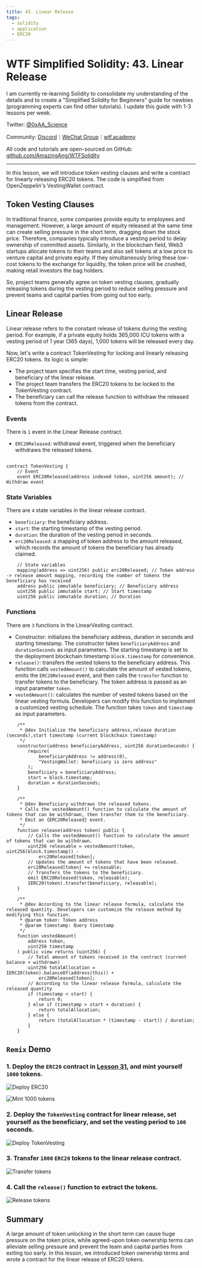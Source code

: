 ```yaml
---
title: 43. Linear Release
tags:
  - solidity
  - application
  - ERC20
---
```


# WTF Simplified Solidity: 43. Linear Release

I am currently re-learning Solidity to consolidate my understanding of the details and to create a "Simplified Solidity for Beginners" guide for newbies (programming experts can find other tutorials). I update this guide with 1-3 lessons per week.

Twitter: [@0xAA_Science](https://twitter.com/0xAA_Science)

Community: [Discord](https://discord.gg/5akcruXrsk)｜[WeChat Group](https://docs.google.com/forms/d/e/1FAIpQLSe4KGT8Sh6sJ7hedQRuIYirOoZK_85miz3dw7vA1-YjodgJ-A/viewform?usp=sf_link)｜[wtf.academy](https://wtf.academy)

All code and tutorials are open-sourced on GitHub: [github.com/AmazingAng/WTFSolidity](https://github.com/AmazingAng/WTFSolidity)

---

In this lesson, we will introduce token vesting clauses and write a contract for linearly releasing ERC20 tokens. The code is simplified from OpenZeppelin's VestingWallet contract.

## Token Vesting Clauses

In traditional finance, some companies provide equity to employees and management. However, a large amount of equity released at the same time can create selling pressure in the short term, dragging down the stock price. Therefore, companies typically introduce a vesting period to delay ownership of committed assets. Similarly, in the blockchain field, Web3 startups allocate tokens to their teams and also sell tokens at a low price to venture capital and private equity. If they simultaneously bring these low-cost tokens to the exchange for liquidity, the token price will be crushed, making retail investors the bag holders.

So, project teams generally agree on token vesting clauses, gradually releasing tokens during the vesting period to reduce selling pressure and prevent teams and capital parties from going out too early.

## Linear Release

Linear release refers to the constant release of tokens during the vesting period. For example, if a private equity holds 365,000 ICU tokens with a vesting period of 1 year (365 days), 1,000 tokens will be released every day.

Now, let's write a contract TokenVesting for locking and linearly releasing ERC20 tokens. Its logic is simple:

- The project team specifies the start time, vesting period, and beneficiary of the linear release.
- The project team transfers the ERC20 tokens to be locked to the TokenVesting contract.
- The beneficiary can call the release function to withdraw the released tokens from the contract.

### Events

There is `1` event in the Linear Release contract.

- `ERC20Released`: withdrawal event, triggered when the beneficiary withdraws the released tokens.

```solidity

contract TokenVesting {
    // Event
    event ERC20Released(address indexed token, uint256 amount); // Withdraw event

```

### State Variables

There are `4` state variables in the linear release contract.

- `beneficiary`: the beneficiary address.
- `start`: the starting timestamp of the vesting period.
- `duration`: the duration of the vesting period in seconds.
- `erc20Released`: a mapping of token address to the amount released, which records the amount of tokens the beneficiary has already claimed.

```solidity
    // State variables
    mapping(address => uint256) public erc20Released; // Token address -> release amount mapping, recording the number of tokens the beneficiary has received
    address public immutable beneficiary; // Beneficiary address
    uint256 public immutable start; // Start timestamp
    uint256 public immutable duration; // Duration
```

### Functions

There are `3` functions in the LinearVesting contract.

- Constructor: initializes the beneficiary address, duration in seconds and starting timestamp. The constructor takes `beneficiaryAddress` and `durationSeconds` as input parameters. The starting timestamp is set to the deployment blockchain timestamp `block.timestamp` for convenience.
- `release()`: transfers the vested tokens to the beneficiary address. This function calls `vestedAmount()` to calculate the amount of vested tokens, emits the `ERC20Released` event, and then calls the `transfer` function to transfer tokens to the beneficiary. The token address is passed as an input parameter `token`.
- `vestedAmount()`: calculates the number of vested tokens based on the linear vesting formula. Developers can modify this function to implement a customized vesting schedule. The function takes `token` and `timestamp` as input parameters.

```solidity
    /**
     * @dev Initialize the beneficiary address,release duration (seconds),start timestamp (current blockchain timestamp)
     */
    constructor(address beneficiaryAddress, uint256 durationSeconds) {
        require(
            beneficiaryAddress != address(0),
            "VestingWallet: beneficiary is zero address"
        );
        beneficiary = beneficiaryAddress;
        start = block.timestamp;
        duration = durationSeconds;
    }

    /**
     * @dev Beneficiary withdraws the released tokens.
     * Calls the vestedAmount() function to calculate the amount of tokens that can be withdrawn, then transfer them to the beneficiary.
     * Emit an {ERC20Released} event.
     */
    function release(address token) public {
        // Calls the vestedAmount() function to calculate the amount of tokens that can be withdrawn.
        uint256 releasable = vestedAmount(token, uint256(block.timestamp)) -
            erc20Released[token];
        // Updates the amount of tokens that have been released.
        erc20Released[token] += releasable;
        // Transfers the tokens to the beneficiary.
        emit ERC20Released(token, releasable);
        IERC20(token).transfer(beneficiary, releasable);
    }

    /**
     * @dev According to the linear release formula, calculate the released quantity. Developers can customize the release method by modifying this function.
     * @param token: Token address
     * @param timestamp: Query timestamp
     */
    function vestedAmount(
        address token,
        uint256 timestamp
    ) public view returns (uint256) {
        // Total amount of tokens received in the contract (current balance + withdrawn)
        uint256 totalAllocation = IERC20(token).balanceOf(address(this)) +
            erc20Released[token];
        // According to the linear release formula, calculate the released quantity
        if (timestamp < start) {
            return 0;
        } else if (timestamp > start + duration) {
            return totalAllocation;
        } else {
            return (totalAllocation * (timestamp - start)) / duration;
        }
    }
```

## `Remix` Demo

### 1. Deploy the `ERC20` contract in [Lesson 31](../31_ERC20/readme.md), and mint yourself `1000` tokens.

![Deploy ERC20](./img/43-2.png)

![Mint 1000 tokens](./img/43-3.png)

### 2. Deploy the `TokenVesting` contract for linear release, set yourself as the beneficiary, and set the vesting period to `100` seconds.

![Deploy TokenVesting](./img/43-4.png)

### 3. Transfer `1000` `ERC20` tokens to the linear release contract.

![Transfer tokens](./img/43-5.png)

### 4. Call the `release()` function to extract the tokens.

![Release tokens](./img/43-6.png)

## Summary

A large amount of token unlocking in the short term can cause huge pressure on the token price, while agreed-upon token ownership terms can alleviate selling pressure and prevent the team and capital parties from exiting too early. In this lesson, we introduced token ownership terms and wrote a contract for the linear release of ERC20 tokens.
